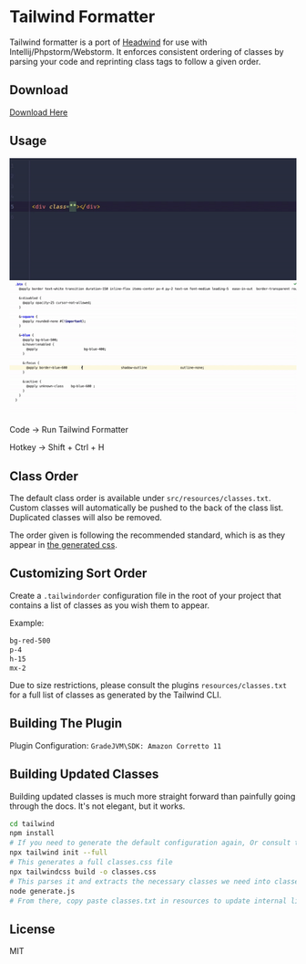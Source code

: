 # Tailwind Formatter
<!-- Plugin description -->
Tailwind formatter is a port of [Headwind](https://github.com/heybourn/headwind) for use with Intellij/Phpstorm/Webstorm. It enforces consistent ordering of classes by parsing your code and reprinting class tags to follow a given order.
<!-- Plugin description end -->
## Download

[Download Here](https://plugins.jetbrains.com/plugin/13376-tailwind-formatter/)

## Usage
![Demo Gif](https://github.com/MyOutDeskLLC/Tailwind-Formatter/blob/master/demo.gif)
![Demo With @apply Gif](https://github.com/MyOutDeskLLC/Tailwind-Formatter/blob/master/Sort_Apply_Classes.gif)


Code -> Run Tailwind Formatter

Hotkey -> Shift + Ctrl + H

## Class Order
The default class order is available under `src/resources/classes.txt`. Custom classes will automatically be pushed to the back
of the class list. Duplicated classes will also be removed.

The order given is following the recommended standard, which is as they appear in [the generated css](https://tailwindcss.com/blog/automatic-class-sorting-with-prettier#how-classes-are-sorted).

## Customizing Sort Order
Create a `.tailwindorder` configuration file in the root of your project that contains a list of classes as you wish them to appear.

Example: 

```
bg-red-500
p-4
h-15
mx-2
```

Due to size restrictions, please consult the plugins `resources/classes.txt` for a full list of classes as generated by the Tailwind CLI.

## Building The Plugin
Plugin Configuration: `GradeJVM\SDK: Amazon Corretto 11`

## Building Updated Classes
Building updated classes is much more straight forward than painfully going through the docs. It's not elegant, but it works.
```sh
cd tailwind
npm install
# If you need to generate the default configuration again, Or consult the default stub https://unpkg.com/browse/tailwindcss@3.1.8/stubs/defaultConfig.stub.js 
npx tailwind init --full
# This generates a full classes.css file
npx tailwindcss build -o classes.css
# This parses it and extracts the necessary classes we need into classes.txt
node generate.js
# From there, copy paste classes.txt in resources to update internal list
```

## License
MIT


